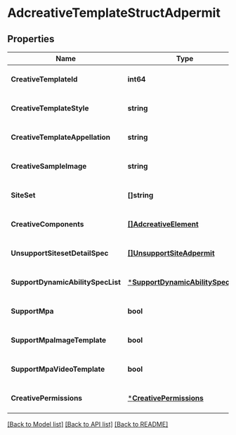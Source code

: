 # AdcreativeTemplateStructAdpermit

## Properties
Name | Type | Description | Notes
------------ | ------------- | ------------- | -------------
**CreativeTemplateId** | **int64** |  | [optional] [default to null]
**CreativeTemplateStyle** | **string** |  | [optional] [default to null]
**CreativeTemplateAppellation** | **string** |  | [optional] [default to null]
**CreativeSampleImage** | **string** |  | [optional] [default to null]
**SiteSet** | **[]string** |  | [optional] [default to null]
**CreativeComponents** | [**[]AdcreativeElement**](adcreative_element.md) |  | [optional] [default to null]
**UnsupportSitesetDetailSpec** | [**[]UnsupportSiteAdpermit**](unsupport_site_adpermit.md) |  | [optional] [default to null]
**SupportDynamicAbilitySpecList** | [***SupportDynamicAbilitySpecList**](support_dynamic_ability_spec_list.md) |  | [optional] [default to null]
**SupportMpa** | **bool** |  | [optional] [default to null]
**SupportMpaImageTemplate** | **bool** |  | [optional] [default to null]
**SupportMpaVideoTemplate** | **bool** |  | [optional] [default to null]
**CreativePermissions** | [***CreativePermissions**](creative_permissions.md) |  | [optional] [default to null]

[[Back to Model list]](../README.md#documentation-for-models) [[Back to API list]](../README.md#documentation-for-api-endpoints) [[Back to README]](../README.md)



